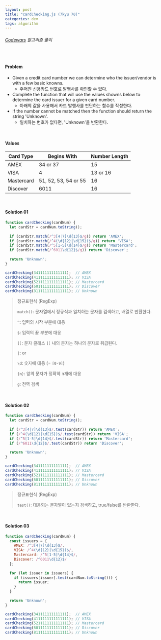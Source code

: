 ```yaml
---
layout: post
title: "cardChecking.js (7kyu 70)"
categories: dev
tags: algorithm
---
```


###### [Codewars](https://www.codewars.com) 알고리즘 풀이

<br>

#### Problem

- Given a credit card number we can determine who the issuer/vendor is with a few basic knowns.
  - 주어진 신용카드 번호로 발행사를 확인할 수 있다.
- Complete the function that will use the values showns below to determine the card issuer for a given card number.
  - 아래의 값을 사용해서 카드 발행사를 판단하는 함수를 작성한다.
- If the number cannot be matched then the function should return the string 'Unknown'.
  - 일치하는 번호가 없다면, 'Unknown'을 반환한다.

<br>

#### Values

| Card Type  | Begins With          | Number Length |
| ---------- | -------------------- | ------------- |
| AMEX       | 34 or 37             | 15            |
| VISA       | 4                    | 13 or 16      |
| Mastercard | 51, 52, 53, 54 or 55 | 16            |
| Discover   | 6011                 | 16            |

<br>

#### Solution 01

```js
function cardChecking(cardNum) {
  let cardStr = cardNum.toString();
  
  if (cardStr.match(/^3[4|7]\d{13}$/g)) return 'AMEX';
  if (cardStr.match(/^4(\d{12}|\d{15})$/g)) return 'VISA';
  if (cardStr.match(/^5[1-5]\d{14}$/g)) return 'Mastercard';
  if (cardStr.match(/^6011\d{12}$/g)) return 'Discover';
  
  return 'Unknown';
}

cardChecking(341111111111111);	// AMEX
cardChecking(4111111111111111);	// VISA
cardChecking(5211111111111111);	// Mastercard
cardChecking(6011111111111111);	// Discover
cardChecking(8111111111111111);	// Unknown
```

> 정규표현식 (RegExp)
>
> `match()`: 문자열에서 정규식과 일치하는 문자를 검색하고, 배열로 반환한다.
>
> `^`: 입력의 시작 부분에 대응
>
> `$`: 입력의 끝 부분에 대응
>
> `[]`: 문자 클래스 `[]` 내의 문자는 하나의 문자로 취급된다.
>
> `|`: or
>
> `\d`: 숫자에 대응 (= `[0-9]`)
>
> `{n}`: 앞의 문자가 정확히 n개에 대응
>
> `g`: 전역 검색

<br>

#### Solution 02

```js
function cardChecking(cardNum) {
  let cardStr = cardNum.toString();
  
  if (/^3[4|7]\d{13}$/.test(cardStr)) return 'AMEX';
  if (/^4(\d{12}|\d{15})$/.test(cardStr)) return 'VISA';
  if (/^5[1-5]\d{14}$/.test(cardStr)) return 'Mastercard';
  if (/^6011\d{12}$/.test(cardStr)) return 'Discover';
  
  return 'Unknown';
}

cardChecking(341111111111111);	// AMEX
cardChecking(4111111111111111);	// VISA
cardChecking(5211111111111111);	// Mastercard
cardChecking(6011111111111111);	// Discover
cardChecking(8111111111111111);	// Unknown
```

> 정규표현식 (RegExp)
>
> `test()`: 대응되는 문자열이 있는지 검색하고, true/false를 반환한다.

<br>

#### Solution 03

```js
function cardChecking(cardNum) {
  const issuers = {
    AMEX: /^3[4|7]\d{13}$/,
    VISA: /^4(\d{12}|\d{15})$/,
    Mastercard: /^5[1-5]\d{14}$/,
    Discover: /^6011\d{12}$/
  };
  
  for (let issuer in issuers) {
    if (issuers[issuer].test(cardNum.toString())) {
      return issuer;
    }
  }
  
  return 'Unknown';
}

cardChecking(341111111111111);	// AMEX
cardChecking(4111111111111111);	// VISA
cardChecking(5211111111111111);	// Mastercard
cardChecking(6011111111111111);	// Discover
cardChecking(8111111111111111);	// Unknown
```

<br>